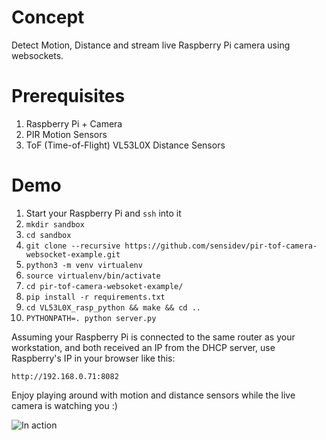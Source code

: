 # Concept

Detect Motion, Distance and stream live Raspberry Pi camera using websockets.

# Prerequisites

1. Raspberry Pi + Camera
2. PIR Motion Sensors
3. ToF (Time-of-Flight) VL53L0X Distance Sensors

# Demo

1. Start your Raspberry Pi and `ssh` into it
2. `mkdir sandbox`
3. `cd sandbox`
4. `git clone --recursive https://github.com/sensidev/pir-tof-camera-websocket-example.git`
5. `python3 -m venv virtualenv`
6. `source virtualenv/bin/activate`
7. `cd pir-tof-camera-websoket-example/`
8. `pip install -r requirements.txt`
9. `cd VL53L0X_rasp_python && make && cd ..`
10. `PYTHONPATH=. python server.py`

Assuming your Raspberry Pi is connected to the same router as your workstation, and both received an IP from the DHCP server, use Raspberry's IP in your browser like this: 
```
http://192.168.0.71:8082
```
Enjoy playing around with motion and distance sensors while the live camera is watching you :)  

![In action](https://raw.githubusercontent.com/sensidev/pir-tof-camera-websoket-example/master/assets/images/demo.png "In action")